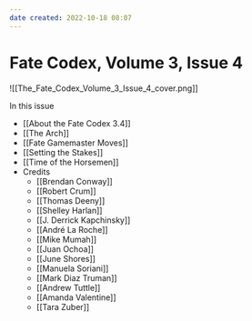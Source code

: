 ```yaml
---
date created: 2022-10-18 08:07
---
```


# Fate Codex, Volume 3, Issue 4
![[The_Fate_Codex_Volume_3_Issue_4_cover.png]]

In this issue

- [[About the Fate Codex 3.4]]
- [[The Arch]]
- [[Fate Gamemaster Moves]]
- [[Setting the Stakes]]
- [[Time of the Horsemen]]
- Credits
	- [[Brendan Conway]]
	- [[Robert Crum]]
	- [[Thomas Deeny]]
	- [[Shelley Harlan]]
	- [[J. Derrick Kapchinsky]]
	- [[André La Roche]]
	- [[Mike Mumah]]
	- [[Juan Ochoa]]
	- [[June Shores]]
	- [[Manuela Soriani]]
	- [[Mark Diaz Truman]]
	- [[Andrew Tuttle]]
	- [[Amanda Valentine]]
	- [[Tara Zuber]]
